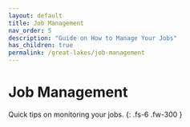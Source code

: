 ```yaml
---
layout: default
title: Job Management
nav_order: 5
description: "Guide on How to Manage Your Jobs"
has_children: true
permalink: /great-lakes/job-management
---
```

# Job Management

Quick tips on monitoring your jobs.
{: .fs-6 .fw-300 }
